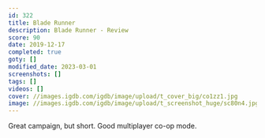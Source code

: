 ```yaml
---
id: 322
title: Blade Runner
description: Blade Runner - Review
score: 90
date: 2019-12-17
completed: true
goty: []
modified_date: 2023-03-01
screenshots: []
tags: []
videos: []
cover: //images.igdb.com/igdb/image/upload/t_cover_big/co1zz1.jpg
image: //images.igdb.com/igdb/image/upload/t_screenshot_huge/sc80n4.jpg
---
```

Great campaign, but short. Good multiplayer co-op mode.